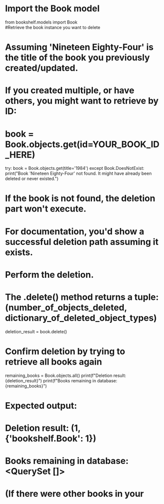 
# Import the Book model
from bookshelf.models import Book  
#Retrieve the book instance you want to delete
# Assuming 'Nineteen Eighty-Four' is the title of the book you previously created/updated. 
# If you created multiple, or have others, you might want to retrieve by ID: 
# book = Book.objects.get(id=YOUR_BOOK_ID_HERE)
try: 
   book = Book.objects.get(title='1984') 
except Book.DoesNotExist: 
   print("Book 'Nineteen Eighty-Four' not found. It might have already been deleted or never existed.") 
   # If the book is not found, the deletion part won't execute. 
   # For documentation, you'd show a successful deletion path assuming it exists. 
   # Perform the deletion.
   # The .delete() method returns a tuple: (number_of_objects_deleted, dictionary_of_deleted_object_types) 
deletion_result = book.delete() 
# Confirm deletion by trying to retrieve all books again 
remaining_books = Book.objects.all() 
print(f"Deletion result: {deletion_result}") 
print(f"Books remaining in database: {remaining_books}") 
# Expected output: 
# Deletion result: (1, {'bookshelf.Book': 1}) 
# Books remaining in database: <QuerySet []> 
# (If there were other books in your
